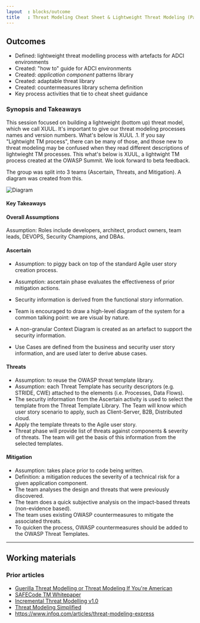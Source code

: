 ```yaml
---
layout  : blocks/outcome
title   : Threat Modeling Cheat Sheet & Lightweight Threat Modeling (Part I)
---
```


## Outcomes

- Defined: lightweight threat modelling process with artefacts for ADCI environments
- Created: "how to" guide for ADCI environments
- Created: *application component* patterns library
- Created: adaptable threat library
- Created: countermeasures library schema definition
- Key process activities that tie to cheat sheet guidance

### Synopsis and Takeaways

This session focused on building a lightweight (bottom up) threat model, which we call XUUL.  It's important to give our threat modeling processes names and version numbers.  What's below is XUUL .1.  If you say "Lightwight TM process", there can be many of those, and those new to threat modeling may be confused when they read different descriptions of lightwieght TM processes.  This what's below is XUUL, a lightwight TM process created at the OWASP Summit.  We look forward to beta feedback.

The group was split into 3 teams (Ascertain, Threats, and Mitigation).  A diagram was created from this.

![Diagram](https://raw.githubusercontent.com/OWASP/owasp-summit-2017/master/Working-Sessions/Threat-Model/cheat-sheet/lightweight.jpg)

#### Key Takeaways

#### Overall Assumptions
Assumption: Roles include developers, architect, product owners, team leads, DEVOPS, Security Champions, and DBAs.

#### Ascertain
- Assumption:  to piggy back on top of the standard Agile user story creation process.
- Assumption:  ascertain phase evaluates the effectiveness of prior mitigation actions.

- Security information is derived from the functional story information.
- Team is encouraged to draw a high-level diagram of the system for a common talking point:  we are visual by nature.
- A non-granular Context Diagram is created as an artefact to support the security information.
- Use Cases are defined from the business and security user story information, and are used later to derive abuse cases.

#### Threats
- Assumption:  to reuse the OWASP threat template library.
- Assumption: each Threat Template has security descriptors (e.g. STRIDE, CWE) attached to the elements (i.e. Processes, Data Flows).
- The security information from the Ascertain activity is used to select the template from the Threat Template Library. The Team will know which user story scenario to apply, such as Client-Server, B2B, Distributed cloud.
- Apply the template threats to the Agile user story.
- Threat phase will provide list of threats against components & severity of threats. The team will get the basis of this information from the selected templates.

#### Mitigation
- Assumption: takes place prior to code being written.
- Definition: a mitigation reduces the severity of a technical risk for a given application component.
- The team analyses the design and threats that were previously discovered.
- The team does a quick subjective analysis on the impact-based threats (non-evidence based).
- The team uses existing OWASP countermeasures to mitigate the associated threats.
- To quicken the process, OWASP countermeasures should be added to the OWASP Threat Templates.

---

## Working materials

### Prior articles

- [Guerilla Threat Modelling or Threat Modeling If You're American](https://blogs.msdn.microsoft.com/ptorr/2005/02/22/guerrilla-threat-modelling-or-threat-modeling-if-youre-american/)
- [SAFECode TM Whitepaper](https://www.safecode.org/wp-content/uploads/2017/05/SAFECode_TM_Whitepaper.pdf)
- [Incremental Threat Modelling v1.0](http://schd.ws/hosted_files/appseceurope2017/df/Incremental%20Threat%20Modelling%20v1.0.pptx)
- [Threat Modeling Simplified](https://www.safaribooksonline.com/blog/2016/02/09/threat-modeling-simplified/)
- https://www.infoq.com/articles/threat-modeling-express


